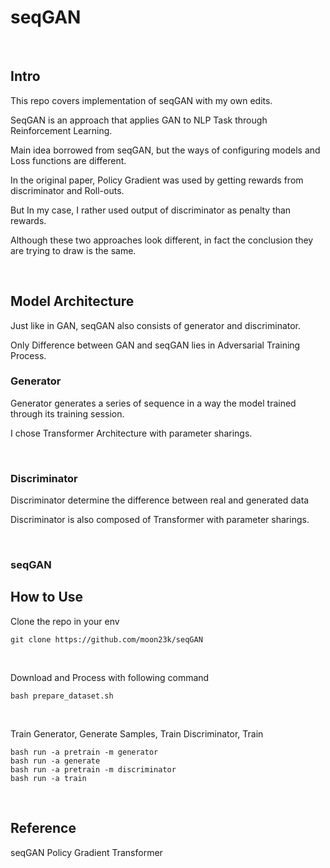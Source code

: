 # seqGAN

<br>

## Intro

This repo covers implementation of seqGAN with my own edits.

SeqGAN is an approach that applies GAN to NLP Task through Reinforcement Learning.

Main idea borrowed from seqGAN, but the ways of configuring models and Loss functions are different.

In the original paper, Policy Gradient was used by getting rewards from discriminator and Roll-outs.

But In my case, I rather used output of discriminator as penalty than rewards.

Although these two approaches look different, in fact the conclusion they are trying to draw is the same.



<br>

## Model Architecture

Just like in GAN, seqGAN also consists of generator and discriminator.

Only Difference between GAN and seqGAN lies in Adversarial Training Process.


### Generator

Generator generates a series of sequence in a way the model trained through its training session.

I chose Transformer Architecture with parameter sharings.

<br>


### Discriminator

Discriminator determine the difference between real and generated data

Discriminator is also composed of Transformer with parameter sharings. 



<br>

### seqGAN




## How to Use

Clone the repo in your env
```
git clone https://github.com/moon23k/seqGAN
```

<br>

Download and Process with following command
```
bash prepare_dataset.sh
```

<br>

Train Generator, Generate Samples, Train Discriminator, Train
```
bash run -a pretrain -m generator
bash run -a generate
bash run -a pretrain -m discriminator
bash run -a train
```


<br>

## Reference

seqGAN
Policy Gradient
Transformer

<br>
<br>
